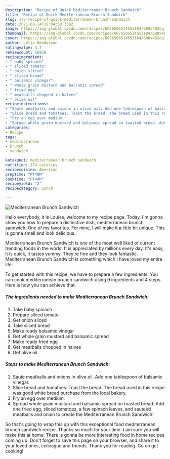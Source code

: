 ```yaml
---
description: "Recipe of Quick Mediterranean Brunch Sandwich"
title: "Recipe of Quick Mediterranean Brunch Sandwich"
slug: 175-recipe-of-quick-mediterranean-brunch-sandwich
date: 2021-08-14T16:04:50.368Z
image: https://img-global.cpcdn.com/recipes/6076506514653184/680x482cq70/mediterranean-brunch-sandwich-recipe-main-photo.jpg
thumbnail: https://img-global.cpcdn.com/recipes/6076506514653184/680x482cq70/mediterranean-brunch-sandwich-recipe-main-photo.jpg
cover: https://img-global.cpcdn.com/recipes/6076506514653184/680x482cq70/mediterranean-brunch-sandwich-recipe-main-photo.jpg
author: Lelia Henderson
ratingvalue: 4.7
reviewcount: 16958
recipeingredient:
- " baby spinach"
- " sliced tomato"
- " onion sliced"
- " sliced bread"
- " balsamic vinegar"
- " whole grain mustard and balsamic spread"
- " fried egg"
- " meatballs chopped in halves"
- " olive oil"
recipeinstructions:
- "Saute meatballs and onions in olive oil. Add one tablespoon of balsamic vinegar."
- "Slice bread and tomatoes. Toast the bread. The bread used in this recipe was good white bread purchase from the local bakery."
- "Fry an egg over medium."
- "Spread whole grain mustard and balsamic spread on toasted bread. Add one fried egg, sliced tomatoes, a few spinach leaves, and sauteed meatballs and onion to create the Mediterranean Brunch Sandwich!"
categories:
- Recipe
tags:
- mediterranean
- brunch
- sandwich

katakunci: mediterranean brunch sandwich 
nutrition: 274 calories
recipecuisine: American
preptime: "PT40M"
cooktime: "PT44M"
recipeyield: "2"
recipecategory: Lunch

---
```



![Mediterranean Brunch Sandwich](https://img-global.cpcdn.com/recipes/6076506514653184/680x482cq70/mediterranean-brunch-sandwich-recipe-main-photo.jpg)

Hello everybody, it is Louise, welcome to my recipe page. Today, I'm gonna show you how to prepare a distinctive dish, mediterranean brunch sandwich. One of my favorites. For mine, I will make it a little bit unique. This is gonna smell and look delicious.

Mediterranean Brunch Sandwich is one of the most well liked of current trending foods in the world. It is appreciated by millions every day. It's easy, it is quick, it tastes yummy. They're fine and they look fantastic. Mediterranean Brunch Sandwich is something which I have loved my entire life.




To get started with this recipe, we have to prepare a few ingredients. You can cook mediterranean brunch sandwich using 9 ingredients and 4 steps. Here is how you can achieve that.

<!--inarticleads1-->

##### The ingredients needed to make Mediterranean Brunch Sandwich:

1. Take  baby spinach
1. Prepare  sliced tomato
1. Get  onion sliced
1. Take  sliced bread
1. Make ready  balsamic vinegar
1. Get  whole grain mustard and balsamic spread
1. Make ready  fried egg
1. Get  meatballs chopped in halves
1. Get  olive oil




<!--inarticleads2-->

##### Steps to make Mediterranean Brunch Sandwich:

1. Saute meatballs and onions in olive oil. Add one tablespoon of balsamic vinegar.
1. Slice bread and tomatoes. Toast the bread. The bread used in this recipe was good white bread purchase from the local bakery.
1. Fry an egg over medium.
1. Spread whole grain mustard and balsamic spread on toasted bread. Add one fried egg, sliced tomatoes, a few spinach leaves, and sauteed meatballs and onion to create the Mediterranean Brunch Sandwich!




So that's going to wrap this up with this exceptional food mediterranean brunch sandwich recipe. Thanks so much for your time. I am sure you will make this at home. There is gonna be more interesting food in home recipes coming up. Don't forget to save this page on your browser, and share it to your loved ones, colleague and friends. Thank you for reading. Go on get cooking!
